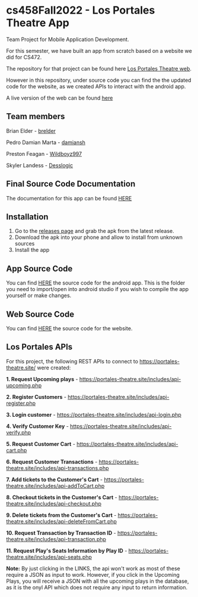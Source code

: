 # cs458Fall2022 - Los Portales Theatre App
Team Project for Mobile Application Development.

For this semester, we have built an app from scratch based on a website we did for CS472. 

The repository for that project can be found here [Los Portales Theatre web](https://github.com/damiansh/Project-Theater).

However in this repository, under source code you can find the the updated code for the website, as we created APIs to interact with the android app. 

A live version of the web can be found [here](https://portales-theatre.site/)

## Team members
Brian Elder - [brelder](https://github.com/brelder) 

Pedro Damian Marta - [damiansh](https://github.com/damiansh)

Preston Feagan - [Wildboyz997](https://github.com/Wildboyz997)

Skyler Landess - [Desslogic](https://github.com/Desslogic)

## Final Source Code Documentation
The documentation for this app can be found [HERE](https://damiansh.github.io/enmu/CS458/LosPortalesTheatreApp/javadoc/com/example/losportalestheatre/package-summary.html)

## Installation 

1. Go to the [releases page](https://github.com/damiansh/cs458Fall2022/releases) and grab the apk from the latest release.
2. Download the apk into your phone and allow to install from unknown sources
3. Install the app

## App Source Code 
You can find [HERE](https://github.com/damiansh/cs458Fall2022/tree/main/source%20code/LosPortalesTheatre) the source code for the android app. This is the folder you need to import/open into android studio if you wish to compile the app yourself or make changes. 

## Web Source Code 
You can find [HERE](https://github.com/damiansh/cs458Fall2022/tree/main/source%20code/LosPortalesTheatreWeb) the source code for the website. 


## Los Portales APIs

For this project, the following REST APIs to connect to https://portales-theatre.site/ were created: 

<strong>1. Request Upcoming plays</strong> - https://portales-theatre.site/includes/api-upcoming.php

<strong>2. Register Customers</strong> - https://portales-theatre.site/includes/api-register.php

<strong>3. Login customer</strong> - https://portales-theatre.site/includes/api-login.php

<strong>4. Verify Customer Key</strong> - https://portales-theatre.site/includes/api-verify.php

<strong>5. Request Customer Cart</strong> - https://portales-theatre.site/includes/api-cart.php

<strong>6. Request Customer Transactions</strong> - https://portales-theatre.site/includes/api-transactions.php

<strong>7. Add tickets to the Customer's Cart</strong> - https://portales-theatre.site/includes/api-addToCart.php

<strong>8. Checkout tickets in the Customer's Cart</strong> - https://portales-theatre.site/includes/api-checkout.php

<strong>9. Delete tickets from the Customer's Cart</strong> - https://portales-theatre.site/includes/api-deleteFromCart.php

<strong>10. Request Transaction by Transaction ID</strong> - https://portales-theatre.site/includes/api-transaction.php

<strong>11. Request Play's Seats Information by Play ID</strong> - https://portales-theatre.site/includes/api-seats.php

<strong>Note:</strong> By just clicking in the LINKS, the api won't work as most of these require a JSON as input to work. However, if you click in the Upcoming Plays, you will receive a JSON with all the upcoming plays in the database, as it is the onyl API which does not require any input to return information.



